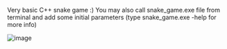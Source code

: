 Very basic C++ snake game :)
You may also call snake_game.exe file from terminal and add some initial parameters (type snake_game.exe -help for more info)

![image](https://github.com/user-attachments/assets/dd11a1ac-c6d0-48d0-a1d0-a310d70837ab)
